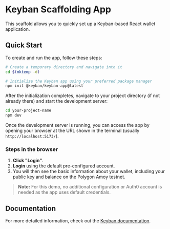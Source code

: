 
# Keyban Scaffolding App

This scaffold allows you to quickly set up a Keyban-based React wallet application.

## Quick Start

To create and run the app, follow these steps:

```bash
# Create a temporary directory and navigate into it
cd $(mktemp -d)

# Initialize the Keyban app using your preferred package manager
npm init @keyban/keyban-app@latest
```

After the initialization completes, navigate to your project directory (if not already there) and start the development server:

```bash
cd your-project-name
npm dev
```

Once the development server is running, you can access the app by opening your browser at the URL shown in the terminal (usually `http://localhost:5173/`).

### Steps in the browser

1. **Click "Login"**.
2. **Login** using the default pre-configured account.
3. You will then see the basic information about your wallet, including your public key and balance on the Polygon Amoy testnet.

> **Note:** For this demo, no additional configuration or Auth0 account is needed as the app uses default credentials.

## Documentation

For more detailed information, check out the [Keyban documentation](https://docs.beta.keyban.io/).

